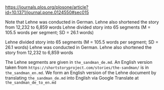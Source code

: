 https://journals.plos.org/plosone/article?id=10.1371/journal.pone.0124550#sec015

Note that Lehne was conducted in German. Lehne also shortened the story from 12,232 to 6,859 words
Lehne divided story into 65 segments (M = 105.5 words per segment; SD = 26.1 words)

Lehne divided story into 65 segments (M = 105.5 words per segment; SD = 26.1 words)
Lehne was conducted in German. Lehne also shortened the story from 12,232 to 6,859 words

The Lehne segments are given in `the_sandman_de.md`. An English version taken from `https://shortstoryproject.com/stories/the-sandman/` is in `the_sandman_en.md`. We form an English version of the Lehne document by translating `the_sandman_de.md` into English via Google Translate at `the_sandman_de_to_en.md`